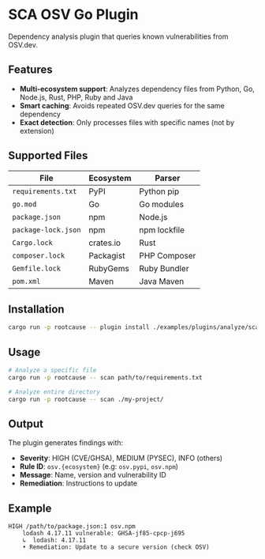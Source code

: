 # SCA OSV Go Plugin

Dependency analysis plugin that queries known vulnerabilities from OSV.dev.

## Features

- **Multi-ecosystem support**: Analyzes dependency files from Python, Go, Node.js, Rust, PHP, Ruby and Java
- **Smart caching**: Avoids repeated OSV.dev queries for the same dependency
- **Exact detection**: Only processes files with specific names (not by extension)

## Supported Files

| File | Ecosystem | Parser |
|------|-----------|--------|
| `requirements.txt` | PyPI | Python pip |
| `go.mod` | Go | Go modules |
| `package.json` | npm | Node.js |
| `package-lock.json` | npm | npm lockfile |
| `Cargo.lock` | crates.io | Rust |
| `composer.lock` | Packagist | PHP Composer |
| `Gemfile.lock` | RubyGems | Ruby Bundler |
| `pom.xml` | Maven | Java Maven |

## Installation

```bash
cargo run -p rootcause -- plugin install ./examples/plugins/analyze/sca-osv-go/
```

## Usage

```bash
# Analyze a specific file
cargo run -p rootcause -- scan path/to/requirements.txt

# Analyze entire directory
cargo run -p rootcause -- scan ./my-project/
```

## Output

The plugin generates findings with:
- **Severity**: HIGH (CVE/GHSA), MEDIUM (PYSEC), INFO (others)
- **Rule ID**: `osv.{ecosystem}` (e.g: `osv.pypi`, `osv.npm`)
- **Message**: Name, version and vulnerability ID
- **Remediation**: Instructions to update

## Example

```
HIGH /path/to/package.json:1 osv.npm
    lodash 4.17.11 vulnerable: GHSA-jf85-cpcp-j695
    ↳  lodash: 4.17.11
    • Remediation: Update to a secure version (check OSV)
```
